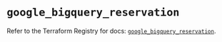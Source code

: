 # `google_bigquery_reservation`

Refer to the Terraform Registry for docs: [`google_bigquery_reservation`](https://registry.terraform.io/providers/hashicorp/google-beta/6.49.2/docs/resources/google_bigquery_reservation).
